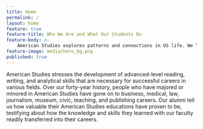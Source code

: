 ```yaml
---
title: Home
permalink: /
layout: home
feature: true
feature-title: Who We Are and What Our Students Do
feature-body: >-
    American Studies explores patterns and connections in US life. We look at the big themes, such as labor, mobility, migration, art, place, race, gender, and play. In the courses on social change, art, and work, for instance, we look at how Americans think, talk and express ideas in song, stories, and photographs. American Studies considers how these and other themes contribute to individual, family and community life.  American Studies offers a lively way of understanding ever-changing and always contested values, looking at the politics of American culture through a variety of lenses.
feature-image: media/hero_bg.png
published: true
---
```


American Studies stresses the development of advanced-level reading, writing, and analytical skills that are necessary for successful careers in various fields. Over our forty-year history, people who have majored or minored in American Studies have gone on to business, medical, law, journalism, museum, civic, teaching, and publishing careers. Our alumni tell us how valuable their American Studies educations have proven to be, testifying about how the knowledge and skills they learned with our faculty readily transferred into their careers.

